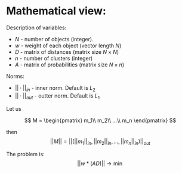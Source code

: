 # Mathematical view:

Description of variables:
- $N$ - number of objects (integer).
- $w$ - weight of each object (vector length $N$)
- $D$ - matrix of distances (matrix size $N\times N$)
- $n$ - number of clusters (integer)
- $A$ - matrix of probabilities (matrix size $N\times n$)

Norms:
- $||\cdot||_{in}$ - inner norm. Default is $L_2$
- $||\cdot||_{out}$ - outter norm. Default is $L_1$

Let us 

$$
    M = 
    \begin{pmatrix}
        m_1\\ 
        m_2\\ 
        ...\\ 
        m_n
    \end{pmatrix}
$$

then
$$
    ||M|| = ||(||m_1||_{in}, ||m_2||_{in}, ..., ||m_n||_{in})||_{out}
$$

The problem is:
$$
    ||w*(AD)||\to\min
$$
